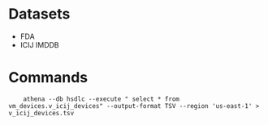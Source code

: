 # Datasets
- FDA
- ICIJ IMDDB

# Commands
        
        athena --db hsdlc --execute " select * from vm_devices.v_icij_devices" --output-format TSV --region 'us-east-1' > v_icij_devices.tsv    